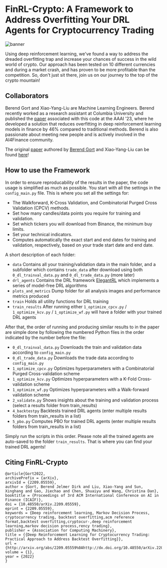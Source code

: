 # FinRL-Crypto: A Framework to Address Overfitting Your DRL Agents for Cryptocurrency Trading 

![banner](https://user-images.githubusercontent.com/69801109/214294114-a718d378-6857-4182-9331-20869d64d3d9.png)

Using deep reinforcement learning, we've found a way to address the dreaded overfitting trap and increase your chances of success in the wild world of crypto. Our approach has been tested on 10 different currencies and during a market crash, and has proven to be more profitable than the competition. So, don't just sit there, join us on our journey to the top of the crypto mountain! 

## Collaborators

Berend Gort and Xiao-Yang-Liu are Machine Learning Engineers. Berend recently worked as a research assistant at Columbia University and published the [paper](https://arxiv.org/abs/2209.05559) associated with this code at the AAAI '23, where he developed a solution that reduces overfitting in deep reinforcement learning models in finance by 46% compared to traditional methods. Berend is also passionate about meeting new people and is actively involved in the AI4Finance community.

The original [paper](https://arxiv.org/abs/2209.05559) authored by [Berend Gort](https://www.linkedin.com/in/bjdg/) and Xiao-Yang-Liu can be found [here](https://arxiv.org/abs/2209.05559)!

## How to use the Framework

In order to ensure reproducability of the results in the paper, the code usage is simplified as much as possible. You start with all the settings in the ```config_main.py``` file. This is where you set all the settings for:

- The Walkforward, K-Cross Validation, and Combinatorial Purged Cross Validation (CPCV) methods.
- Set how many candles/data points you require for training and validation.
- Set which tickers you will download from Binance, the minimum buy limits.
- Set your technical indicators.
- Computes automatically the exact start and end dates for training and validation, respectively, based on your trade start date and end date.

A short description of each folder:
- ```data``` Contains all your training/validation data in the main folder, and a subfolder which contains ```trade_data``` after download using both ```0_dl_trainval_data.py``` and ```0_dl_trade_data.py``` (more later)
- ```drl_agents``` Contains the DRL framework [ElegantRL]([/guides/content/editing-an-existing-page](https://arxiv.org/abs/2209.05559)) which implements a series of model-free DRL algorithms
- ```plots_and_metrics``` Dump folder for all analysis images and performance metrics produced
- ```train``` Holds all utility functions for DRL training
- ```train_results``` After running either ```1_optimize_cpcv.py``` /  ```1_optimize_kcv.py``` / ```1_optimize_wf.py``` will have a folder with your trained DRL agents

After that, the order of running and producing similar results to in the paper are simple done by following the numbered Python files in the order indicated by the number before the file:

- ```0_dl_trainval_data.py```  Downloads the train and validation data according to ```config_main.py```
- ```0_dl_trade_data.py``` Downloads the trade data according to ```config_main.py```
- ```1_optimize_cpcv.py``` Optimizes hyperparameters with a Combinatorial Purged Cross-validation scheme
- ```1_optimize_kcv.py``` Optimizes hyperparameters with a K-Fold Cross-validation scheme
- ```1_optimize_wf.py``` Optimizes hyperparameters with a Walk-forward validation scheme
- ```2_validate.py``` Shows insights about the training and validation process (select a results folder from train_results)
- ```4_backtestpy``` Backtests trained DRL agents (enter multiple results folders from train_results in a list)
- ```5_pbo.py``` Computes PBO for trained DRL agents (enter multiple results folders from train_results in a list)

Simply run the scripts in this order. Please note all the trained agents are auto-saved to the folder ```train_results```. That is where you can find your trained DRL agents!

## Citing FinRL-Crypto
```
@article{Gort2022,
archivePrefix = {arXiv},
arxivId = {2209.05559},
author = {Gort, Berend Jelmer Dirk and Liu, Xiao-Yang and Sun, Xinghang and Gao, Jiechao and Chen, Shuaiyu and Wang, Christina Dan},
booktitle = {Proceedings of 3rd ACM International Conference on AI in Finance (ICAIF)},
doi = {10.48550/arXiv.2209.05559},
eprint = {2209.05559},
keywords = {Deep reinforcement learning, Markov Decision Process, cryptocurrency trading, backtest overfitting,acm reference format,backtest overfitting,cryptocur-,deep reinforcement learning,markov decision process,rency trading},
publisher = {Association for Computing Machinery},
title = {{Deep Reinforcement Learning for Cryptocurrency Trading: Practical Approach to Address Backtest Overfitting}},
url = {http://arxiv.org/abs/2209.05559%0Ahttp://dx.doi.org/10.48550/arXiv.2209.05559},
volume = {1},
year = {2022}
}
```
